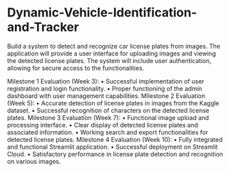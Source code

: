 # Dynamic-Vehicle-Identification-and-Tracker
Build a system to detect and recognize car license plates from images. The application will  provide a user interface for uploading images and viewing the detected license plates. The  system will include user authentication, allowing for secure access to the functionalities. 

Milestone 1 Evaluation (Week 3):
• Successful implementation of user registration and login functionality.
• Proper functioning of the admin dashboard with user management capabilities.
Milestone 2 Evaluation (Week 5):
• Accurate detection of license plates in images from the Kaggle dataset.
• Successful recognition of characters on the detected license plates.
Milestone 3 Evaluation (Week 7):
• Functional image upload and processing interface.
• Clear display of detected license plates and associated information.
• Working search and export functionalities for detected license plates.
Milestone 4 Evaluation (Week 10):
• Fully integrated and functional Streamlit application.
• Successful deployment on Streamlit Cloud.
• Satisfactory performance in license plate detection and recognition on various 
images.
